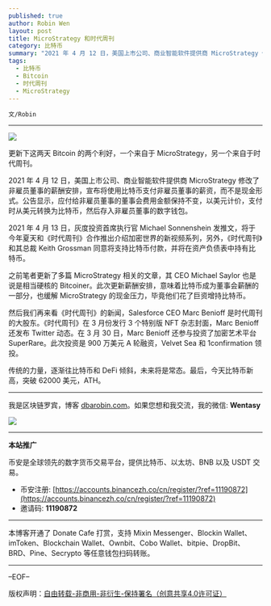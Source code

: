 ```yaml
---
published: true
author: Robin Wen
layout: post
title: MicroStrategy 和时代周刊
category: 比特币
summary: "2021 年 4 月 12 日，美国上市公司、商业智能软件提供商 MicroStrategy 修改了非雇员董事的薪酬安排，宣布将使用比特币支付非雇员董事的薪资，而不是现金形式。公告显示，应付给非雇员董事的董事会费用金额保持不变，以美元计价，支付时从美元转换为比特币，然后存入非雇员董事的数字钱包。传统的力量，逐渐往比特币和 DeFi 倾斜，未来将是常态。最后，今天比特币新高，突破 62000 美元，ATH。"
tags:
  - 比特币
  - Bitcoin
  - 时代周刊
  - MicroStrategy
---
```


`文/Robin`

***

![](https://cdn.dbarobin.com/hzv73r6.png)

更新下这两天 Bitcoin 的两个利好，一个来自于 MicroStrategy，另一个来自于时代周刊。

2021 年 4 月 12 日，美国上市公司、商业智能软件提供商 MicroStrategy 修改了非雇员董事的薪酬安排，宣布将使用比特币支付非雇员董事的薪资，而不是现金形式。公告显示，应付给非雇员董事的董事会费用金额保持不变，以美元计价，支付时从美元转换为比特币，然后存入非雇员董事的数字钱包。

2021 年 4 月 13 日，灰度投资首席执行官 Michael Sonnenshein 发推文，将于今年夏天和《时代周刊》合作推出介绍加密世界的新视频系列，另外，《时代周刊》和其总裁 Keith Grossman 同意将支持比特币付款，并将在资产负债表中持有比特币。

之前笔者更新了多篇 MicroStrategy 相关的文章，其 CEO Michael Saylor 也是说是相当硬核的 Bitcoiner。此次更新薪酬安排，意味着比特币成为董事会薪酬的一部分，也缓解 MicroStrategy 的现金压力，毕竟他们花了巨资增持比特币。

然后我们再来看《时代周刊》的新闻，Salesforce CEO Marc Benioff 是时代周刊的大股东。《时代周刊》在 3 月份发行 3 个特别版 NFT 杂志封面，Marc Benioff 还发布 Twitter 动态。在 3 月 30 日，Marc Benioff 还参与投资了加密艺术平台 SuperRare。此次投资是 900 万美元 A 轮融资，Velvet Sea 和 1confirmation 领投。

传统的力量，逐渐往比特币和 DeFi 倾斜，未来将是常态。最后，今天比特币新高，突破 62000 美元，ATH。

***

我是区块链罗宾，博客 [dbarobin.com](https://dbarobin.com/)。如果您想和我交流，我的微信: **Wentasy**

![](https://cdn.dbarobin.com/v4yywe2.png)

***

**本站推广**

币安是全球领先的数字货币交易平台，提供比特币、以太坊、BNB 以及 USDT 交易。

* 币安注册: [https://accounts.binancezh.co/cn/register/?ref=11190872](https://accounts.binancezh.co/cn/register/?ref=11190872)
* 邀请码: **11190872**

***

本博客开通了 Donate Cafe 打赏，支持 Mixin Messenger、Blockin Wallet、imToken、Blockchain Wallet、Ownbit、Cobo Wallet、bitpie、DropBit、BRD、Pine、Secrypto 等任意钱包扫码转账。

<center>
    <div class="--donate-button"
         data-button-id="f8b9df0d-af9a-460d-8258-d3f435445075"
    ></div>
</center>

***

–EOF–

版权声明：[自由转载-非商用-非衍生-保持署名（创意共享4.0许可证）](http://creativecommons.org/licenses/by-nc-nd/4.0/deed.zh)